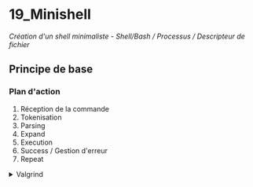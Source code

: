 # 19_Minishell

*Création d'un shell minimaliste - Shell/Bash / Processus / Descripteur de fichier*

## Principe de base

### Plan d'action

1. Réception de la commande
2. Tokenisation
3. Parsing
4. Expand
5. Execution
6. Success / Gestion d'erreur
7. Repeat


<details>
    <summary>Valgrind</summary>
    
### Ignorer les leaks de readline + fork
    
```
{
    ignore_readline_leaks
    Memcheck:Leak
    ...
    fun:readline
}
{
    ignore_rl_history_leaks
    Memcheck:Leak
    ...
    fun:add_history
}
{
    ignore_forks_leaks
    Memcheck:Leak
    ...
    fun:fork
}
```

### Commande pour executer Valgrind durant l'utilisation du Minishell + logfile

```
valgrind --leak-check=full \
         --show-leak-kinds=all \
         --track-origins=yes \
         --track-fds=yes \
         --verbose \
         --keep-debuginfo=yes \
         --suppressions=readline.supp \
         --log-file=valgrind-out.txt \
        ./minishell
```

</details>
